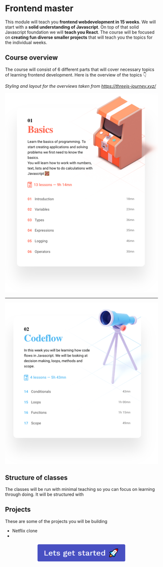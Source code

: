 # Frontend master



This module will teach you **frontend webdevelopment in 15 weeks**. We will start with a **solid understanding of Javascript**. On top of that solid Javascript foundation we will **teach you React**. The course will be focused on **creating fun diverse smaller projects** that will teach you the topics for the individual weeks. 



## Course overview

The course will consist of 6 different parts that will cover necessary topics of learning frontend development. Here is the overview of the topics 👇

*Styling and layout for the overviews taken from https://threejs-journey.xyz/*



![Basics overview](assets/basics-overview-1.png)

---

![Codeflow overview](assets/codeflow-overview.png)





## Structure of classes

The classes will be run with minimal teaching so you can focus on learning through doing. It will be structured with 





## Projects

These are some of the projects you will be building



- Netflix clone
- 





<p align="center">
  <a href="./learning-paths/groundwork-for-student-learning.md">
    <img width="300px" alt="Lets get started" src="./assets/lets-get-started.png" />
  </a>
</p>



